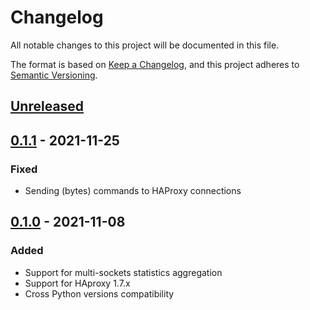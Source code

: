 # Changelog

All notable changes to this project will be documented in this file.

The format is based on [Keep a Changelog](https://keepachangelog.com/en/1.0.0/),
and this project adheres to [Semantic Versioning](https://semver.org/spec/v2.0.0.html).

## [Unreleased]

## [0.1.1] - 2021-11-25

### Fixed

- Sending (bytes) commands to HAProxy connections

## [0.1.0] - 2021-11-08

### Added

- Support for multi-sockets statistics aggregation
- Support for HAproxy 1.7.x
- Cross Python versions compatibility

[Unreleased]: https://github.com/immobiliare/collectd-haproxy-plugin/compare/0.1.1...HEAD
[0.1.1]: https://github.com/immobiliare/collectd-haproxy-plugin/releases/tag/0.1.1
[0.1.0]: https://github.com/immobiliare/collectd-haproxy-plugin/releases/tag/0.1.0
